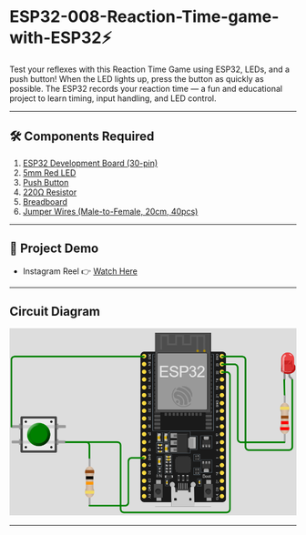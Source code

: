 # ESP32-008-Reaction-Time-game-with-ESP32⚡
Test your reflexes with this Reaction Time Game using ESP32, LEDs, and a push button! When the LED lights up, press the button as quickly as possible. The ESP32 records your reaction time — a fun and educational project to learn timing, input handling, and LED control.

---

## 🛠 Components Required

1. [ESP32 Development Board (30-pin)](https://robocraze.com/products/nodemcu-32-wifi-bluetooth-esp32-development-board30-pin?_pos=3&_psq=ESP32&_ss=e&_v=1.0)
2. [5mm Red LED](https://robocraze.com/products/5mm-red-led-pack-of-11?_pos=2&_sid=50b0f0e3d&_ss=r)
3. [Push Button](https://robocraze.com/products/4-pins-dip-momentary-square-tactile-push-button-switch-10-pieces-6x6x5mm?_pos=1&_sid=7a5518733&_ss=r)
4. [220Ω Resistor](https://robocraze.com/products/220-ohm-resistor-pack-of-10?_pos=1&_psq=220&_ss=e&_v=1.0)
5. [Breadboard](https://robocraze.com/products/breadboard?_pos=3&_psq=BREADBOARD&_ss=e&_v=1.0)
6. [Jumper Wires (Male-to-Female, 20cm, 40pcs)](https://robocraze.com/products/f2m-jumper-wires-20cm-40pcs?_pos=1&_psq=JUMPER+WIRES&_ss=e&_v=1.0)

---

## 🎥 Project Demo

* Instagram Reel 👉 [Watch Here](https://www.instagram.com/reel/DOD7TFHE0Wa/?igsh=MTU2aGl5dDUxaTVxcg==)

---

## Circuit Diagram
![Reaction Game Circuit](./reaction_game_circuit_diagram.png)

---

